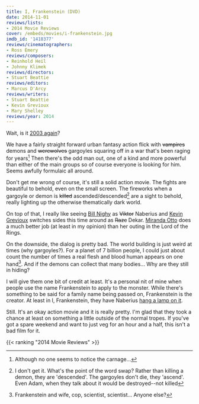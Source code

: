 ```yaml
---
title: I, Frankenstein (DVD)
date: 2014-11-01
reviews/lists:
- 2014 Movie Reviews
cover: /embeds/movies/i-frankenstein.jpg
imdb_id: '1418377'
reviews/cinematographers:
- Ross Emery
reviews/composers:
- Reinhold Heil
- Johnny Klimek
reviews/directors:
- Stuart Beattie
reviews/editors:
- Marcus D'Arcy
reviews/writers:
- Stuart Beattie
- Kevin Grevioux
- Mary Shelley
reviews/year: 2014
---
```

Wait, is it <a href="http://www.imdb.com/title/tt0320691/?ref_=fn_al_tt_1">2003 again</a>?

<!--more-->

We have a fairly straight forward urban fantasy action flick with ~~vampires~~ demons and ~~werewolves~~ gargoyles squaring off in a war that's been raging for years[^1] Then there's the odd man out, one of a kind and more powerful than either of the main groups so of course everyone is looking for him. Seems awfully formulaic all around.

Don't get me wrong of course, it's still a solid action movie. The fights are beautiful to behold, even on the small screen. The fireworks when a gargoyle or demon is ~~killed~~ ascended/descended[^2] are a sight to behold, really lighting up the otherwise thematically dark world.

On top of that, I really like seeing <a href="http://www.imdb.com/name/nm0631490/?ref_=tt_cl_t4">Bill Nighy</a> as ~~Viktor~~ Naberius and <a href="http://www.imdb.com/name/nm0340485/?ref_=tt_cl_t14">Kevin Grevioux</a> switches sides this time around as ~~Raze~~ Dekar. <a href="http://www.imdb.com/name/nm0001584/?ref_=tt_cl_t3">Miranda Otto</a> does a much better job (at least in my opinion) than her outing in the Lord of the Rings.

On the downside, the dialog is pretty bad. The world building is just weird at times (why gargoyles?). For a planet of 7 billion people, I could just about count the number of times a real flesh and blood human appears on one hand[^3]. And if the demons can collect that many bodies... Why are they still in hiding?

I will give them one bit of credit at least. It's a personal nit of mine when people use the name Frankenstein to apply to the monster. While there's something to be said for a family name being passed on, Frankenstein is the creator. At least in I, Frankenstein, they have Naberius <a href="http://tvtropes.org/pmwiki/pmwiki.php/Main/LampshadeHanging">hang a lamp on it</a>.

Still. It's an okay action movie and it is really pretty. I'm glad that they took a chance at least on something a little outside of the normal tropes. If you've got a spare weekend and want to just veg for an hour and a half, this isn't a bad film for it.

{{< ranking "2014 Movie Reviews" >}}

[^1]: Although no one seems to notice the carnage...
[^2]: I don't get it. What's the point of the word swap? Rather than killing a demon, they are 'descended'. The gargoyles don't die, they 'ascend'. Even Adam, when they talk about it would be destroyed--not killed
[^3]: Frankenstein and wife, cop, scientist, scientist... Anyone else?
